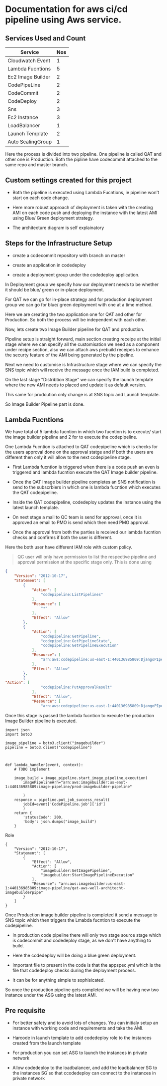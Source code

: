 # Documentation for aws ci/cd pipeline using Aws service. 

## Services Used and Count

| Service          |  Nos |
|------------------|------|     
| Cloudwatch Event | 1    |
| Lambda Fucntions | 5    |
| Ec2 Image Builder| 2    |
| CodePipeLine     | 2    |
| CodeCommit       | 2    |
| CodeDeploy       | 2    |
| Sns              | 3    |
| Ec2 Instance     | 3    |
| LoadBalancer     | 1    |
| Launch Template  | 2    |
| Auto ScalingGroup| 1    |




Here the process is divided into two pipeline. One pipeline is called QAT and other one is Production. Both the pipline have codecommit attached to the same repo and master branch. 

## Custom settings created for this project

- Both the pipeline is executed using Lambda Fucntions, ie pipeline won't start on each code change. 

- Here more robust approach of deployment is taken with the creating AMI on each code push and deploying the instance with the latest AMI using Blue/ Green deployment strategy. 

- The architecture diagram is self explainatory

## Steps for the Infrastructure Setup

- create a codecommit repository with branch on master 

- create an application in codedeploy

- create a deployment group under the codedeploy application.

In Deployment group we specify how our deployment needs to be whether it should be blue/ green or in-place deployment. 

For QAT we can go for in-place strategy and for production deployment group we can go for blue/ green deployment with one at a time method. 

Here we are creating the two application one for QAT and other for Production. So both the process will be independent with each other. 

Now, lets create two Image Builder pipeline for QAT and production. 

Pipeline setup is straight forward, main section
creating receipe at the initial stage where we can specify all the customisation we need as a component under recipe section, also we can attach aws prebuild receipes to enhance the securty feature of the AMI being generated by the pipeline. 

Next we need to customise is Infrastructure stage where we can specify the SNS topic which will receive the message once the IAM build is completed. 

On the last stage "Distribtion Stage" we can specify the launch template where the new AMI needs to placed and update it as default version. 

This same for prodcution only change is at SNS topic and Launch template. 

So Image Builder Pipeline part is done. 

## Lambda Fucntions

We have total of 5 lambda fucntion in which two fucntion is to execute/ start the image builder pipeline and 2 for to execute the codepipeline. 

One Lambda Fucntion is attached to QAT codepipeline which is checks for the users approval done on the approval statge and if both the users are different then only it will allow to the next codepipeline stage. 

- First Lambda fucntion is triggered when there is a code push an even is triggered and lambda fucntion execute the QAT Image builder pipeline. 

- Once the QAT Image builder pipeline completes an SNS notification is send to the subscrbiers in which one is lambda fucntion which executes the QAT codepipeline. 

- Inside the QAT codepipeline, codedeploy updates the instance using the latest launch template. 

- On next stage a  mail to QC team is send for approval, once it is approved an email to PMO is send which then need PMO approval. 

- Once the approval from both the parties is received our lambda fucntion checks and confirms if both the user is different. 

Here the both user have different IAM role with custom policy. 
> QC user will only have permission to list the respective pipeline and approval permission at the specific stage only. This is done using

```json
{
    "Version": "2012-10-17",
    "Statement": [
        {
            "Action": [
                "codepipeline:ListPipelines"
            ],
            "Resource": [
                "*"
            ],
            "Effect": "Allow"
        },
        {
            "Action": [
                "codepipeline:GetPipeline",
                "codepipeline:GetPipelineState",
                "codepipeline:GetPipelineExecution"
            ],
            "Resource": [
                "arn:aws:codepipeline:us-east-1:440136985809:DjangoPIpeLine"
            ],
            "Effect": "Allow"
        },
        {
"Action": [
                "codepipeline:PutApprovalResult"
            ],
            "Effect": "Allow",
            "Resource": [
                "arn:aws:codepipeline:us-east-1:440136985809:DjangoPIpeLine/ProdcutionApproval/Approval-QT"
```

Once this stage is passed the lambda fucntion to execute the production Image Builder pipeline is executed. 

```
import json
import boto3

image_pipeline = boto3.client("imagebuilder")
pipeline = boto3.client("codepipeline")



def lambda_handler(event, context):
    # TODO implement
    
    image_build = image_pipeline.start_image_pipeline_execution(
        imagePipelineArn="arn:aws:imagebuilder:us-east-1:440136985809:image-pipeline/prod-imagebuilder-pipeline"
        
        )
    response = pipeline.put_job_success_result(
        jobId=event['CodePipeline.job']['id']
        )
    return {
        'statusCode': 200,
        'body': json.dumps("image_build")
    }
```

Role

```
{
    "Version": "2012-10-17",
    "Statement": [
        {
            "Effect": "Allow",
            "Action": [
                "imagebuilder:GetImagePipeline",
                "imagebuilder:StartImagePipelineExecution"
            ],
            "Resource": "arn:aws:imagebuilder:us-east-1:440136985809:image-pipeline/qat-aws-well-architecht-imagebuilderpipe"
        }
    ]
}
```

Once Production image builder pipeline is completed it send a message to SNS topic which then triggers the Lmabda fucntion to execute the codepipeline. 

- In production code pipeline there will only two stage source stage which is codecommit and codedeploy stage, as we don't have anything to build. 

- Here the codedeploy will be doing a blue green deployment. 

- Important file to present in the code is that the appspec.yml which is the file that codedeploy checks during the deployment process. 

- It can be for anything simple to sophisicated. 

So once the production pipeline gets completed we will be having new two instance under the ASG using the latest AMI. 

## Pre requisite 

- For better safety and to avoid lots of changes. You can initialy setup an instance with working code and requirements and take the AMI. 

- Harcode in launch template to add codedeploy role to the instances created from the launch template

- For production you can set ASG to launch the instances in private network 

- Allow codedeploy to the loadbalancer, and add the loadbalancer SG to the instances SG so that ccodedeploy can connect to the instances in private network 

